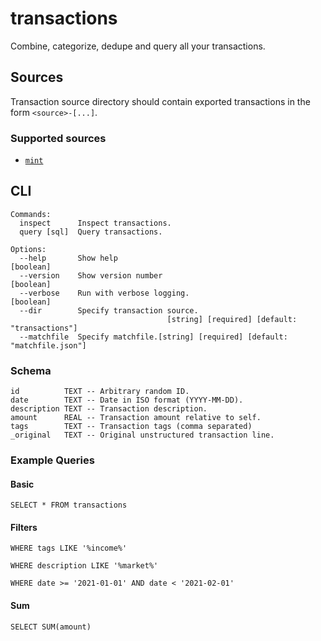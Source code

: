 # transactions

Combine, categorize, dedupe and query all your transactions.

## Sources

Transaction source directory should contain exported transactions in the form `<source>-[...]`.

### Supported sources

-   [`mint`](https://help.mint.com/Accounts-and-Transactions/888960591/How-can-I-download-my-transactions.htm)

## CLI

```
Commands:
  inspect      Inspect transactions.
  query [sql]  Query transactions.

Options:
  --help       Show help                                               [boolean]
  --version    Show version number                                     [boolean]
  --verbose    Run with verbose logging.                               [boolean]
  --dir        Specify transaction source.
                                   [string] [required] [default: "transactions"]
  --matchfile  Specify matchfile.[string] [required] [default: "matchfile.json"]
```

### Schema

```
id          TEXT -- Arbitrary random ID.
date        TEXT -- Date in ISO format (YYYY-MM-DD).
description TEXT -- Transaction description.
amount      REAL -- Transaction amount relative to self.
tags        TEXT -- Transaction tags (comma separated)
_original   TEXT -- Original unstructured transaction line.
```

### Example Queries

#### Basic

```
SELECT * FROM transactions
```

#### Filters

```
WHERE tags LIKE '%income%'
```

```
WHERE description LIKE '%market%'
```

```
WHERE date >= '2021-01-01' AND date < '2021-02-01'
```

#### Sum

```
SELECT SUM(amount)
```
